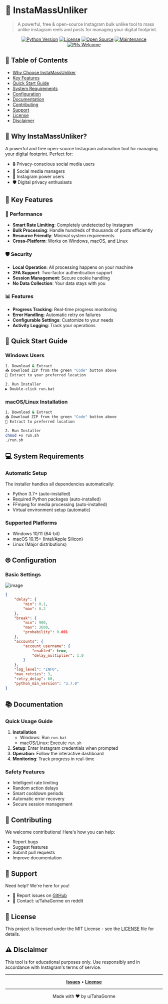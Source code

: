 # 📱 InstaMassUnliker

> A powerful, free & open-source Instagram bulk unlike tool to mass unlike instagram reels and posts for managing your digital footprint.

<div align="center">


[![Python Version](https://img.shields.io/badge/python-3.7%2B-blue.svg)](https://www.python.org/downloads/)
[![License](https://img.shields.io/badge/license-MIT-green.svg)](LICENSE)
[![Open Source](https://img.shields.io/badge/Open%20Source-%E2%9D%A4-red)](https://github.com/TahaGorme/InstaMassUnliker)
[![Maintenance](https://img.shields.io/badge/Maintained%3F-yes-green.svg)](https://github.com/TahaGorme/InstaMassUnliker/graphs/commit-activity)
[![PRs Welcome](https://img.shields.io/badge/PRs-welcome-brightgreen.svg)](https://makeapullrequest.com)

</div>

## 📑 Table of Contents
- [Why Choose InstaMassUnliker](#-why-choose-instamassunliker)
- [Key Features](#-key-features)
- [Quick Start Guide](#-quick-start-guide)
- [System Requirements](#-system-requirements)
- [Configuration](#-configuration)
- [Documentation](#-documentation)
- [Contributing](#-contributing)
- [Support](#-support)
- [License](#-license)
- [Disclaimer](#%EF%B8%8F-disclaimer)

## 🌟 Why InstaMassUnliker?

A powerful and free open-source Instagram automation tool for managing your digital footprint. Perfect for:
- 🔒 Privacy-conscious social media users
- 👥 Social media managers
- 📱 Instagram power users
- 🛡️ Digital privacy enthusiasts

## 💫 Key Features

### 🚀 Performance
- **Smart Rate Limiting**: Completely undetected by Instagram
- **Bulk Processing**: Handle hundreds of thousands of posts efficiently
- **Resource Friendly**: Minimal system requirements
- **Cross-Platform**: Works on Windows, macOS, and Linux

### 🛡️ Security
- **Local Operation**: All processing happens on your machine
- **2FA Support**: Two-factor authentication support
- **Session Management**: Secure cookie handling
- **No Data Collection**: Your data stays with you

### 📊 Features
- **Progress Tracking**: Real-time progress monitoring
- **Error Handling**: Automatic retry on failures
- **Configurable Settings**: Customize to your needs
- **Activity Logging**: Track your operations

## 🚀 Quick Start Guide

### Windows Users
```bash
1. Download & Extract
📥 Download ZIP from the green "Code" button above
📂 Extract to your preferred location

2. Run Installer
▶️ Double-click run.bat
```

### macOS/Linux Installation
```bash
1. Download & Extract
📥 Download ZIP from the green "Code" button above
📂 Extract to preferred location

2. Run Installer
chmod +x run.sh
./run.sh
```

## 💻 System Requirements

### Automatic Setup
The installer handles all dependencies automatically:
- Python 3.7+ (auto-installed)
- Required Python packages (auto-installed)
- FFmpeg for media processing (auto-installed)
- Virtual environment setup (automatic)

### Supported Platforms
- Windows 10/11 (64-bit)
- macOS 10.15+ (Intel/Apple Silicon)
- Linux (Major distributions)


## 🌐 Configuration

### Basic Settings
![image](https://github.com/user-attachments/assets/f6e17cc9-9089-4908-b6cb-413e04e9ab66)
```json
{
    "delay": {
        "min": 0.1,
        "max": 0.2
    },
    "break": {
        "min": 900,
        "max": 3600,
        "probability": 0.001
    },
    "accounts": {
        "account_username": {
            "enabled": true,
            "delay_multiplier": 1.0
        }
    },
    "log_level": "INFO",
    "max_retries": 3,
    "retry_delay": 60,
    "python_min_version": "3.7.0"
}
```

## 📚 Documentation

### Quick Usage Guide
1. **Installation**
   - Windows: Run `run.bat`
   - macOS/Linux: Execute `run.sh`
2. **Setup**: Enter Instagram credentials when prompted
3. **Operation**: Follow the interactive dashboard
4. **Monitoring**: Track progress in real-time

### Safety Features
- Intelligent rate limiting
- Random action delays
- Smart cooldown periods
- Automatic error recovery
- Secure session management

## 🤝 Contributing

We welcome contributions! Here's how you can help:
- Report bugs
- Suggest features
- Submit pull requests
- Improve documentation

## 💁 Support

Need help? We're here for you!

- 🐛 Report issues on [GitHub](https://github.com/TahaGorme/InstaMassUnliker/issues)
- 📧 Contact: u/TahaGorme on reddit

## 📄 License

This project is licensed under the MIT License - see the [LICENSE](LICENSE) file for details.

## ⚠️ Disclaimer

This tool is for educational purposes only. Use responsibly and in accordance with Instagram's terms of service.

---

<div align="center">

**[Issues](https://github.com/TahaGorme/InstaMassUnliker/issues)** • 
**[License](LICENSE)**

</div>

---

<div align="center">
Made with ❤️ by u/TahaGorme
</div>
